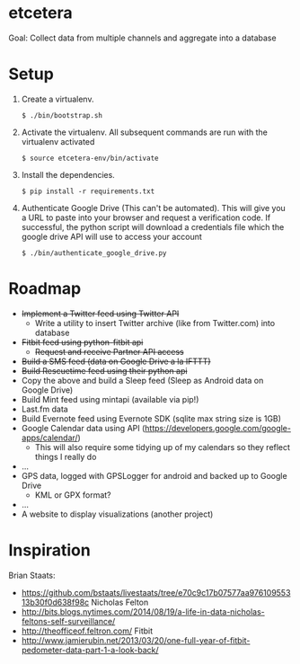 etcetera
========

Goal: Collect data from multiple channels and aggregate into a database

Setup
=======
1. Create a virtualenv.

    ```
    $ ./bin/bootstrap.sh
    ```

2. Activate the virtualenv.  All subsequent commands are run with the virtualenv activated

    ```
    $ source etcetera-env/bin/activate
    ```

3. Install the dependencies.  

    ```
    $ pip install -r requirements.txt
    ```

4. Authenticate Google Drive (This can't be automated).  This will give you a URL to paste into your browser and request a verification code.  If successful, the python script will download a credentials file which the google drive API will use to access your account

    ```
    $ ./bin/authenticate_google_drive.py
    ```


Roadmap
=======

*   ~~Implement a Twitter feed using Twitter API~~
    *   Write a utility to insert Twitter archive (like from Twitter.com) into database
*   ~~Fitbit feed using python-fitbit api~~
    *   ~~Request and receive Partner API access~~
*   ~~Build a SMS feed (data on Google Drive a la IFTTT)~~
*   ~~Build Rescuetime feed using their python api~~
*   Copy the above and build a Sleep feed (Sleep as Android data on Google Drive)
*   Build Mint feed using mintapi (available via pip!)
*   Last.fm data
*   Build Evernote feed using Evernote SDK (sqlite max string size is 1GB)
*   Google Calendar data using API (https://developers.google.com/google-apps/calendar/)
    *   This will also require some tidying up of my calendars so they reflect things I really do
*   ...
*   GPS data, logged with GPSLogger for android and backed up to Google Drive
    *   KML or GPX format?
*   ...
*   A website to display visualizations (another project)

Inspiration
=======
Brian Staats: 
- https://github.com/bstaats/livestaats/tree/e70c9c17b07577aa97610955313b30f0d638f98c
Nicholas Felton 
- http://bits.blogs.nytimes.com/2014/08/19/a-life-in-data-nicholas-feltons-self-surveillance/
- http://theofficeof.feltron.com/
Fitbit
- http://www.jamierubin.net/2013/03/20/one-full-year-of-fitbit-pedometer-data-part-1-a-look-back/
